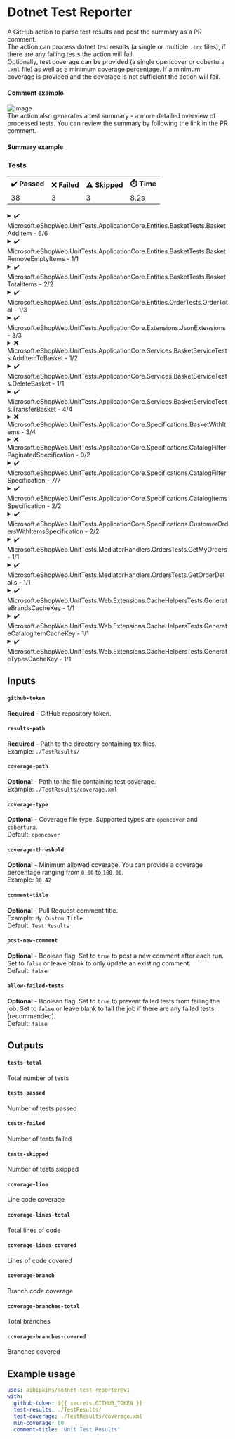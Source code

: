 # Dotnet Test Reporter
A GitHub action to parse test results and post the summary as a PR comment.
<br/>The action can process dotnet test results (a single or multiple `.trx` files), if there are any failing tests the action will fail.
<br/>Optionally, test coverage can be provided (a single opencover or cobertura `.xml` file) as well as a minimum coverage percentage.
If a minimum coverage is provided and the coverage is not sufficient the action will fail.
#### Comment example
![image](https://user-images.githubusercontent.com/16402446/209407863-2c0d0b3a-99e6-4489-8e1d-a2308102634f.png)
<br/>The action also generates a test summary - a more detailed overview of processed tests. You can review the summary by following the link in the PR comment.
#### Summary example
<h3>Tests</h3><table role="table"><tbody><tr><th>✔️ Passed</th><th>❌ Failed</th><th>⚠️ Skipped</th><th>⏱️ Time</th></tr><tr><td>38</td><td>3</td><td>3</td><td>8.2s</td></tr></tbody></table><details><summary>✔️ Microsoft.eShopWeb.UnitTests.ApplicationCore.Entities.BasketTests.BasketAddItem - 6/6</summary><br/><table role="table"><tbody><tr><th>Result</th><th>Test</th></tr><tr><td align="center">✔️</td><td>AddsBasketItemIfNotPresent</td></tr><tr><td align="center">✔️</td><td>CantAddItemWithNegativeQuantity</td></tr><tr><td align="center">✔️</td><td>CantModifyQuantityToNegativeNumber</td></tr><tr><td align="center">✔️</td><td>DefaultsToQuantityOfOne</td></tr><tr><td align="center">✔️</td><td>IncrementsQuantityOfItemIfPresent</td></tr><tr><td align="center">✔️</td><td>KeepsOriginalUnitPriceIfMoreItemsAdded</td></tr></tbody></table></details><details><summary>✔️ Microsoft.eShopWeb.UnitTests.ApplicationCore.Entities.BasketTests.BasketRemoveEmptyItems - 1/1</summary><br/><table role="table"><tbody><tr><th>Result</th><th>Test</th></tr><tr><td align="center">✔️</td><td>RemovesEmptyBasketItems</td></tr></tbody></table></details><details><summary>✔️ Microsoft.eShopWeb.UnitTests.ApplicationCore.Entities.BasketTests.BasketTotalItems - 2/2</summary><br/><table role="table"><tbody><tr><th>Result</th><th>Test</th></tr><tr><td align="center">✔️</td><td>ReturnsTotalQuantityWithMultipleItems</td></tr><tr><td align="center">✔️</td><td>ReturnsTotalQuantityWithOneItem</td></tr></tbody></table></details><details><summary>✔️ Microsoft.eShopWeb.UnitTests.ApplicationCore.Entities.OrderTests.OrderTotal - 1/3</summary><br/><table role="table"><tbody><tr><th>Result</th><th>Test</th><th>Output</th></tr><tr><td align="center">⚠️</td><td>IsCorrectGiven1Item</td><td>Skipped test 1</td></tr><tr><td align="center">⚠️</td><td>IsCorrectGiven3Items</td><td>Skipped test 2</td></tr><tr><td align="center">✔️</td><td>IsZeroForNewOrder</td><td></td></tr></tbody></table></details><details><summary>✔️ Microsoft.eShopWeb.UnitTests.ApplicationCore.Extensions.JsonExtensions - 3/3</summary><br/><table role="table"><tbody><tr><th>Result</th><th>Test</th></tr><tr><td align="center">✔️</td><td>CorrectlyDeserializesJson(json: "{ \"id\": 3124, \"name\": \"Test Value 1\" }", expectedId: 3124, expectedName: "Test Value 1")</td></tr><tr><td align="center">✔️</td><td>CorrectlyDeserializesJson(json: "{ \"id\": 9, \"name\": \"Another test\" }", expectedId: 9, expectedName: "Another test")</td></tr><tr><td align="center">✔️</td><td>CorrectlySerializesAndDeserializesObject</td></tr></tbody></table></details><details><summary>❌ Microsoft.eShopWeb.UnitTests.ApplicationCore.Services.BasketServiceTests.AddItemToBasket - 1/2</summary><br/><table role="table"><tbody><tr><th>Result</th><th>Test</th><th>Output</th></tr><tr><td align="center">❌</td><td>InvokesBasketRepositoryGetBySpecAsyncOnce</td><td><b>Error Message</b><br/>Assert.Fail(): Failed test 1<br/><br/><b>Stack Trace</b><br/>   at Microsoft.eShopWeb.UnitTests.ApplicationCore.Services.BasketServiceTests.AddItemToBasket.InvokesBasketRepositoryGetBySpecAsyncOnce() in C:\Users\testuser\Files\Projects\eShopOnWeb\tests\UnitTests\ApplicationCore\Services\BasketServiceTests\AddItemToBasket.cs:line 20
--- End of stack trace from previous location ---</td></tr><tr><td align="center">✔️</td><td>InvokesBasketRepositoryUpdateAsyncOnce</td><td></td></tr></tbody></table></details><details><summary>✔️ Microsoft.eShopWeb.UnitTests.ApplicationCore.Services.BasketServiceTests.DeleteBasket - 1/1</summary><br/><table role="table"><tbody><tr><th>Result</th><th>Test</th></tr><tr><td align="center">✔️</td><td>ShouldInvokeBasketRepositoryDeleteAsyncOnce</td></tr></tbody></table></details><details><summary>✔️ Microsoft.eShopWeb.UnitTests.ApplicationCore.Services.BasketServiceTests.TransferBasket - 4/4</summary><br/><table role="table"><tbody><tr><th>Result</th><th>Test</th></tr><tr><td align="center">✔️</td><td>CreatesNewUserBasketIfNotExists</td></tr><tr><td align="center">✔️</td><td>InvokesBasketRepositoryFirstOrDefaultAsyncOnceIfAnonymousBasketNotExists</td></tr><tr><td align="center">✔️</td><td>RemovesAnonymousBasketAfterUpdatingUserBasket</td></tr><tr><td align="center">✔️</td><td>TransferAnonymousBasketItemsWhilePreservingExistingUserBasketItems</td></tr></tbody></table></details><details><summary>❌ Microsoft.eShopWeb.UnitTests.ApplicationCore.Specifications.BasketWithItems - 3/4</summary><br/><table role="table"><tbody><tr><th>Result</th><th>Test</th><th>Output</th></tr><tr><td align="center">❌</td><td>MatchesBasketWithGivenBasketId</td><td><b>Error Message</b><br/>System.Exception : Test exception<br/><br/><b>Stack Trace</b><br/>   at Microsoft.eShopWeb.UnitTests.ApplicationCore.Specifications.BasketWithItems.MatchesBasketWithGivenBasketId() in C:\Users\testuser\Files\Projects\eShopOnWeb\tests\UnitTests\ApplicationCore\Specifications\BasketWithItemsSpecification.cs:line 24</td></tr><tr><td align="center">✔️</td><td>MatchesBasketWithGivenBuyerId</td><td></td></tr><tr><td align="center">✔️</td><td>MatchesNoBasketsIfBasketIdNotPresent</td><td></td></tr><tr><td align="center">✔️</td><td>MatchesNoBasketsIfBuyerIdNotPresent</td><td></td></tr></tbody></table></details><details><summary>❌ Microsoft.eShopWeb.UnitTests.ApplicationCore.Specifications.CatalogFilterPaginatedSpecification - 0/2</summary><br/><table role="table"><tbody><tr><th>Result</th><th>Test</th><th>Output</th></tr><tr><td align="center">⚠️</td><td>Returns2CatalogItemsWithSameBrandAndTypeId</td><td>Skipped test 3</td></tr><tr><td align="center">❌</td><td>ReturnsAllCatalogItems</td><td><b>Error Message</b><br/>Assert.Fail(): Failed test 2<br/><br/><b>Stack Trace</b><br/>   at Microsoft.eShopWeb.UnitTests.ApplicationCore.Specifications.CatalogFilterPaginatedSpecification.ReturnsAllCatalogItems() in C:\Users\testuser\Files\Projects\eShopOnWeb\tests\UnitTests\ApplicationCore\Specifications\CatalogFilterPaginatedSpecification.cs:line 11</td></tr></tbody></table></details><details><summary>✔️ Microsoft.eShopWeb.UnitTests.ApplicationCore.Specifications.CatalogFilterSpecification - 7/7</summary><br/><table role="table"><tbody><tr><th>Result</th><th>Test</th></tr><tr><td align="center">✔️</td><td>MatchesExpectedNumberOfItems(brandId: 1, typeId: 3, expectedCount: 1)</td></tr><tr><td align="center">✔️</td><td>MatchesExpectedNumberOfItems(brandId: 1, typeId: null, expectedCount: 3)</td></tr><tr><td align="center">✔️</td><td>MatchesExpectedNumberOfItems(brandId: 2, typeId: 3, expectedCount: 0)</td></tr><tr><td align="center">✔️</td><td>MatchesExpectedNumberOfItems(brandId: 2, typeId: null, expectedCount: 2)</td></tr><tr><td align="center">✔️</td><td>MatchesExpectedNumberOfItems(brandId: null, typeId: 1, expectedCount: 2)</td></tr><tr><td align="center">✔️</td><td>MatchesExpectedNumberOfItems(brandId: null, typeId: 3, expectedCount: 1)</td></tr><tr><td align="center">✔️</td><td>MatchesExpectedNumberOfItems(brandId: null, typeId: null, expectedCount: 5)</td></tr></tbody></table></details><details><summary>✔️ Microsoft.eShopWeb.UnitTests.ApplicationCore.Specifications.CatalogItemsSpecification - 2/2</summary><br/><table role="table"><tbody><tr><th>Result</th><th>Test</th></tr><tr><td align="center">✔️</td><td>MatchesAllCatalogItems</td></tr><tr><td align="center">✔️</td><td>MatchesSpecificCatalogItem</td></tr></tbody></table></details><details><summary>✔️ Microsoft.eShopWeb.UnitTests.ApplicationCore.Specifications.CustomerOrdersWithItemsSpecification - 2/2</summary><br/><table role="table"><tbody><tr><th>Result</th><th>Test</th></tr><tr><td align="center">✔️</td><td>ReturnsAllOrderWithAllOrderedItem</td></tr><tr><td align="center">✔️</td><td>ReturnsOrderWithOrderedItem</td></tr></tbody></table></details><details><summary>✔️ Microsoft.eShopWeb.UnitTests.MediatorHandlers.OrdersTests.GetMyOrders - 1/1</summary><br/><table role="table"><tbody><tr><th>Result</th><th>Test</th></tr><tr><td align="center">✔️</td><td>NotReturnNullIfOrdersArePresIent</td></tr></tbody></table></details><details><summary>✔️ Microsoft.eShopWeb.UnitTests.MediatorHandlers.OrdersTests.GetOrderDetails - 1/1</summary><br/><table role="table"><tbody><tr><th>Result</th><th>Test</th></tr><tr><td align="center">✔️</td><td>NotBeNullIfOrderExists</td></tr></tbody></table></details><details><summary>✔️ Microsoft.eShopWeb.UnitTests.Web.Extensions.CacheHelpersTests.GenerateBrandsCacheKey - 1/1</summary><br/><table role="table"><tbody><tr><th>Result</th><th>Test</th></tr><tr><td align="center">✔️</td><td>ReturnsBrandsCacheKey</td></tr></tbody></table></details><details><summary>✔️ Microsoft.eShopWeb.UnitTests.Web.Extensions.CacheHelpersTests.GenerateCatalogItemCacheKey - 1/1</summary><br/><table role="table"><tbody><tr><th>Result</th><th>Test</th></tr><tr><td align="center">✔️</td><td>ReturnsCatalogItemCacheKey</td></tr></tbody></table></details><details><summary>✔️ Microsoft.eShopWeb.UnitTests.Web.Extensions.CacheHelpersTests.GenerateTypesCacheKey - 1/1</summary><br/><table role="table"><tbody><tr><th>Result</th><th>Test</th></tr><tr><td align="center">✔️</td><td>ReturnsTypesCacheKey</td></tr></tbody></table></details>

## Inputs

#### `github-token`
**Required** - GitHub repository token.

#### `results-path`
**Required** - Path to the directory containing trx files.
<br/>Example: `./TestResults/`

#### `coverage-path`
**Optional** - Path to the file containing test coverage.
<br/>Example: `./TestResults/coverage.xml`

#### `coverage-type`
**Optional** - Coverage file type. Supported types are `opencover` and `cobertura`.
<br/>Default: `opencover`

#### `coverage-threshold`
**Optional** - Minimum allowed coverage. You can provide a coverage percentage ranging from `0.00` to `100.00`.
<br/>Example: `80.42`

#### `comment-title`
**Optional** - Pull Request comment title.
<br/>Example: `My Custom Title`
<br/>Default: `Test Results`

#### `post-new-comment`
**Optional** - Boolean flag. 
Set to `true` to post a new comment after each run. 
Set to `false` or leave blank to only update an existing comment.
<br/>Default: `false`

#### `allow-failed-tests`
**Optional** - Boolean flag. 
Set to `true` to prevent failed tests from failing the job.
Set to `false` or leave blank to fail the job if there are any failed tests (recommended).
<br/>Default: `false`

## Outputs

#### `tests-total`
Total number of tests

#### `tests-passed`
Number of tests passed

#### `tests-failed`
Number of tests failed

#### `tests-skipped`
Number of tests skipped

#### `coverage-line`
Line code coverage

#### `coverage-lines-total`
Total lines of code

#### `coverage-lines-covered`
Lines of code covered

#### `coverage-branch`
Branch code coverage

#### `coverage-branches-total`
Total branches

#### `coverage-branches-covered`
Branches covered

## Example usage

```yaml
uses: bibipkins/dotnet-test-reporter@v1
with:
  github-token: ${{ secrets.GITHUB_TOKEN }}
  test-results: ./TestResults/
  test-coverage: ./TestResults/coverage.xml
  min-coverage: 80
  comment-title: 'Unit Test Results'
```

